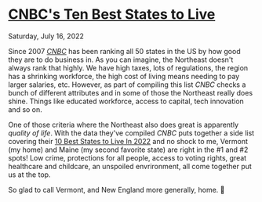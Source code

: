 # [CNBC's Ten Best States to Live](/cnbc's-ten-best-states-to-live)
<div class=post-date>Saturday, July 16, 2022</div>

Since 2007 [*CNBC*](https://www.cnbc.com/) has been ranking all 50 states in the US by how good they are to do business in. As you can imagine, the Northeast doesn't always rank that highly. We have high taxes, lots of regulations, the region has a shrinking workforce, the high cost of living means needing to pay larger salaries, etc. However, as part of compiling this list *CNBC* checks a bunch of different attributes and in some of those the Northeast really does shine. Things like educated workforce, access to capital, tech innovation and so on.

One of those criteria where the Northeast also does great is apparently *quality of life*. With the data they've compiled *CNBC* puts together a side list covering their [10 Best States to Live In 2022](https://www.cnbc.com/2022/07/14/these-10-states-are-americas-best-places-to-live-in-2022.html) and no shock to me, Vermont (my home) and Maine (my second favorite state) are right in the #1 and #2 spots! Low crime, protections for all people, access to voting rights, great healthcare and childcare, an unspoiled envrironment, all come together put us at the top.

So glad to call Vermont, and New England more generally, home. 🏡

